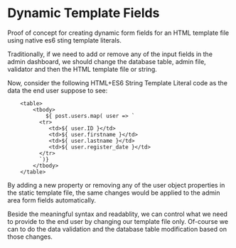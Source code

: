 # Dynamic Template Fields
Proof of concept for creating dynamic form fields for an HTML template file using native es6 sting template literals.

Traditionally, if we need to add or remove any of the input fields in the admin dashboard, we should change the database table, admin file, validator and then the HTML template file or string.

Now, consider the following HTML+ES6 String Template Literal code as the data the end user suppose to see:
```
	<table>
		<tbody>
			${ post.users.map( user => `
          <tr>
             <td>${ user.ID }</td>
             <td>${ user.firstname }</td>
             <td>${ user.lastname }</td>
             <td>${ user.register_date }</td>
          </tr>
		  `)}
		</tbody>
	</table>
 ```
By adding a new property or removing any of the user object properties in the static template file, the same changes would be applied to the admin area form fields automatically.

Beside the meaningful syntax and readablity, we can control what we need to provide to the end user by changing our template file only.
Of-course we can to do the data validation and the database table modification based on those changes.
